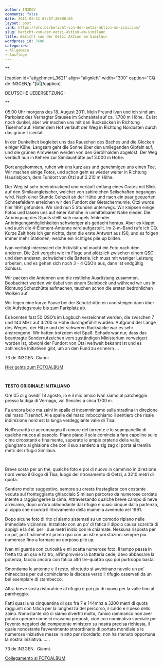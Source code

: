 ```yaml
---
author: IN3DOV
comments: false
date: 2011-08-31 07:57:20+00:00
layout: post
link: https://drc.bz/bericht-von-der-oetzi-aktion-am-similaun/
slug: bericht-von-der-oetzi-aktion-am-similaun
title: Bericht von der Oetzi Aktion am Similaun
wordpress_id: 3608
categories:
- Allgemein
- Ausflüge
---
```





**







[caption id="attachment_3621" align="alignleft" width="300" caption="CQ de IN3GEN/p "][![](https://drc.bz/wp-content/uploads/2011/08/P1010764-300x224.jpg)](https://drc.bz/wp-content/uploads/2011/08/P1010764.jpg)[/caption]









DEUTSCHE UEBERSETZUNG:



**





05.00 Uhr morgens des 18. August 2011. Mein Freund Ivan und ich sind am Parkplatz des Vernagter Stausee im Schnalstal auf ca. 1.700 m Höhe.  Es ist noch dunkel, aber wir machen uns mit den Rucksäcken in Richtung Tisenhof auf. Hinter dem Hof verläuft der Weg in Richtung Nordosten durch das grüne Tisental.






In der Dunkelheit begleitet uns das Rauschen des Baches und die Glocken einiger Kühe. Langsam geht die Sonne über den umliegenden Gipfeln auf, und die grünen Almwiesen werden von den Geröllhalden abgelöst. Der Weg verläuft nun in Kehren zur Similaunhütte auf 3.000 m Höhe.





Dort angekommen, ruhen wir uns kurz aus und genehmigen uns einen Tee. Wir machen einige Fotos, und schon geht es wieder weiter in Richtung Hauslabjoch, dem Fundort von Ötzi auf 3.210 m Höhe.




Der Weg ist sehr beeindruckend und verläuft entlang eines Grates mit Blick auf den Similaungletscher, welcher von zahlreichen
Seilschaften begangen wird. Nach einer Stunde Gehzeit ab der Hütte und nach ein paar gequerten Schneefeldern erreichen wir den Fundort der Gletschermumie. Ötzi wurde hier 1991 gefunden. Wir sind nun 5 Stunden unterwegs.
Wir knipsen einige Fotos und lassen uns auf einer Anhöhe in unmittelbarer Nähe nieder. Die Anbringung des Dipols stellt sich mangels fehlender Anbringungsmöglichkeiten schwieriger als gedacht heraus. Aber es klappt und auch die 4-Element-Antenne wird aufgestellt. Im 2-m-Band rufe ich CQ. Kurze Zeit höre ich gar nichts, dann die erste Antwort aus IS0, und es folgen immer mehr Stationen, welche ein richtiges pile up bilden.




Ivan verfolgt interessiert die Aktivität und macht ein Foto nach dem anderen. Die Zeit vergeht wie im Fluge und plötzlich zwischen einem QSO und dem anderen, schwächelt die Batterie. Ich muss mit weniger Leistung arbeiten, und es gehen sich noch 3 - 4 QSO’s aus, dann ist endgültig Schluss.




Wir packen die Antennen und die restliche Ausrüstung zusammen. Beobachtet werden wir dabei von einem Steinbock und während wir uns in Richtung Schutzhütte aufmachen, tauchen schon die ersten bedrohlichen Wolken auf.




Wir legen eine kurze Pause bei der Schutzhütte ein und steigen dann über die Aufstiegsroute bis zum Parkplatz ab.




Es konnten fast 50 QSO’s im Logbuch verzeichnet werden, die zwischen 7 und 144 MHz auf 3.200 m Höhe durchgeführt wurden. Aufgrund der Länge des Weges, der Hitze und der schweren Rucksäcke war es sehr anstrengend.
Wir hatten trotzdem viel Spaß. Schade war nur, dass das beantragte Sonderrufzeichen vom zuständigen Ministerium verweigert worden ist, obwohl der Fundort von Ötzi weltweit bekannt ist und es zahlreiche Initiativen gibt, um an den Fund zu erinnern …




73 de IN3GEN  Gianni




[Hier gehts zum FOTOALBUM](http://drc.bz/pics/main.php?g2_itemId=3439)




 




**TESTO ORIGINALE IN ITALIANO**




Ore 05 di giovedi’ 18 agosto, io e il mio amico Ivan siamo al parcheggio presso la diga di Vernago, val Senales a circa 1700 m.




Fa ancora buio ma zaini in spalla ci incamminiamo sulla stradina in direzione del maso Tisenhof. Alle spalle del maso imbocchiamo il sentiero che risale indirezione nord est la lunga verdeggiante valle di Tisa.




Nell’oscurità ci accompagna il rumore del torrente e lo scampanellio di qualche mucca al pascolo. Piano piano il sole comincia a fare capolino sulle cime circostanti e finalmente, superate le ampie praterie della valle, giungiamo al ghiaione che
con il suo sentiero a zig zag ci porta ai tremila metri del rifugio Similaun.




 




Breve sosta per un thè, qualche foto e poi di nuovo in cammino in direzione nord verso il Giogo di Tisa, luogo del ritrovamento di Oetzi, a 3210 metri di quota.




Sentiero molto suggestivo, sempre su cresta frastagliata con costante veduta sul fronteggiante ghiacciaio Similaun percorso da numerose cordate intente a raggiungerne la cima. Attraversando qualche breve campo di neve arriviamo, dopo
un’ora abbondante dal rifugio e quasi cinque dalla partenza, al cippo che ricorda il ritrovamento della mummia avvenuto nel 1991.




Dopo alcune foto di rito ci siamo sistemati su un comodo ripiano nelle immediate vicinanze. Installato con un po’ di fatica il dipolo causa scarsità di appigli e la 4el. per i due metri inizio con le chiamate. Nessuna risposta per un po’, poi finalmente il primo qso con un is0 e poi stazioni sempre più numerose fino a formare un corposo pile up.




Ivan mi guarda con curiosità e mi scatta numerose foto. Il tempo passa in fretta tra un qso e l’altro, all’improvviso la batteria cede, devo abbassare la potenza, faccio ancora con fatica altri tre-quattro qso poi purtroppo basta.




Smontiamo le antenne e il resto, oltretutto si avvicinano nuvole un po’ minacciose per cui cominciamo la discesa verso il rifugio osservati da un bel esemplare di stambecco.




Altra breve sosta ristoratrice al rifugio e poi giù di nuovo per la valle fino al parcheggio.




Fatti quasi una cinquantina di qso fra 7 e 144mhz a 3200 metri di quota raggiunti con fatica per la lunghezza del percorso, il caldo e il peso dello zaino.
Nonostante ciò ci siamo divertiti molto, l’unico rammarico non aver potuto operare come ci eravamo preposti, cioè con nominativo speciale per l’evento negatoci dal competente ministero su nostra precisa richiesta, il quale nonostante l’avvenimento straordinario di portata mondiale e le numerose iniziative messe in atto per ricordarlo, non ha ritenuto
opportuna la nostra iniziativa…….




73 de IN3GEN   Gianni.




[Collegamento al FOTOALBUM](http://drc.bz/pics/main.php?g2_itemId=3439)
